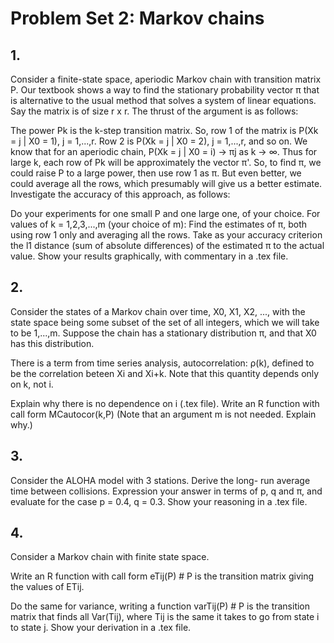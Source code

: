 # Problem Set 2: Markov chains

## 1.
Consider a finite-state space, aperiodic Markov chain with transition matrix P. Our textbook shows a way to find the stationary probability vector π that is alternative to the usual method that solves a system of linear equations. Say the matrix is of size r x r. The thrust of the argument is as follows:

The power Pk is the k-step transition matrix. So, row 1 of the matrix is P(Xk = j | X0 = 1), j = 1,...,r. Row 2 is P(Xk = j | X0 = 2), j = 1,...,r, and so on.
We know that for an aperiodic chain, P(Xk = j | X0 = i) → πj as k → ∞.
Thus for large k, each row of Pk will be approximately the vector π'.
So, to find π, we could raise P to a large power, then use row 1 as π.
But even better, we could average all the rows, which presumably will give us a better estimate.
Investigate the accuracy of this approach, as follows:

Do your experiments for one small P and one large one, of your choice.
For values of k = 1,2,3,...,m (your choice of m): Find the estimates of π, both using row 1 only and averaging all the rows. Take as your accuracy criterion the l1 distance (sum of absolute differences) of the estimated π to the actual value.
Show your results graphically, with commentary in a .tex file.

## 2.
Consider the states of a Markov chain over time, X0, X1, X2, ..., with the state space being some subset of the set of all integers, which we will take to be 1,...,m. Suppose the chain has a stationary distribution π, and that X0 has this distribution.

There is a term from time series analysis, autocorrelation: ρ(k), defined to be the correlation beteen Xi and Xi+k. Note that this quantity depends only on k, not i.

Explain why there is no dependence on i (.tex file).
Write an R function with call form
MCautocor(k,P)
(Note that an argument m is not needed. Explain why.)

## 3.
Consider the ALOHA model with 3 stations. Derive the long- run average time between collisions. Expression your answer in terms of p, q and π, and evaluate for the case p = 0.4, q = 0.3. Show your reasoning in a .tex file.

## 4.
Consider a Markov chain with finite state space.

Write an R function with call form
eTij(P)  # P is the transition matrix
giving the values of ETij.

Do the same for variance, writing a function
varTij(P)  # P is the transition matrix
that finds all Var(Tij), where Tij is the same it takes to go from state i to state j. Show your derivation in a .tex file.
